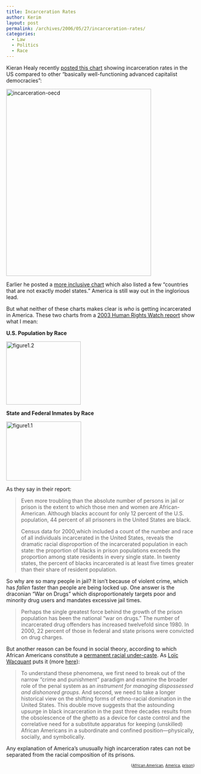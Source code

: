 ```yaml
---
title: Incarceration Rates
author: Kerim
layout: post
permalink: /archives/2006/05/27/incarceration-rates/
categories:
  - Law
  - Politics
  - Race
---
```

Kieran Healy recently <a href="http://crookedtimber.org/2006/05/26/incarceration-again/" onclick="_gaq.push(['_trackEvent', 'outbound-article', 'http://crookedtimber.org/2006/05/26/incarceration-again/', 'posted this chart']);" >posted this chart</a> showing incarceration rates in the US compared to other &#8220;basically well-functioning advanced capitalist democracies&#8221;:

<a href="http://www.flickr.com/photos/kerim/154621510/" onclick="_gaq.push(['_trackEvent', 'outbound-article', 'http://www.flickr.com/photos/kerim/154621510/', '']);"  title="Photo Sharing"><img src="http://static.flickr.com/59/154621510_f006a5f818.jpg" width="387" height="500" alt="incarceration-oecd" /></a>

Earlier he posted a <a href="http://crookedtimber.org/2006/05/23/incarceration-rates/" onclick="_gaq.push(['_trackEvent', 'outbound-article', 'http://crookedtimber.org/2006/05/23/incarceration-rates/', 'more inclusive chart']);" >more inclusive chart</a> which also listed a few &#8220;countries that are not exactly model states.&#8221; America is still way out in the inglorious lead.

But what neither of these charts makes clear is *who* is getting incarcerated in America. These two charts from a <a href="http://www.hrw.org/backgrounder/usa/incarceration/" onclick="_gaq.push(['_trackEvent', 'outbound-article', 'http://www.hrw.org/backgrounder/usa/incarceration/', '2003 Human Rights Watch report']);" >2003 Human Rights Watch report</a> show what I mean:

**U.S. Population by Race**

<a href="http://www.flickr.com/photos/kerim/154628206/" onclick="_gaq.push(['_trackEvent', 'outbound-article', 'http://www.flickr.com/photos/kerim/154628206/', '']);"  title="Photo Sharing"><img src="http://static.flickr.com/57/154628206_86319079e5_o.gif" width="199" height="169" alt="figure1.2" /></a>

**State and Federal Inmates by Race**

<a href="http://www.flickr.com/photos/kerim/154628106/" onclick="_gaq.push(['_trackEvent', 'outbound-article', 'http://www.flickr.com/photos/kerim/154628106/', '']);"  title="Photo Sharing"><img src="http://static.flickr.com/47/154628106_037df2e990_o.gif" width="200" height="158" alt="figure1.1" /></a>

As they say in their report:

> Even more troubling than the absolute number of persons in jail or prison is the extent to which those men and women are African-American. Although blacks account for only 12 percent of the U.S. population, 44 percent of all prisoners in the United States are black.
> 
> Census data for 2000,which included a count of the number and race of all individuals incarcerated in the United States, reveals the dramatic racial disproportion of the incarcerated population in each state: the proportion of blacks in prison populations exceeds the proportion among state residents in every single state. In twenty states, the percent of blacks incarcerated is at least five times greater than their share of resident population.

So why are so many people in jail? It isn&#8217;t because of violent crime, which has *fallen* faster than people are being locked up. One answer is the draconian &#8220;War on Drugs&#8221; which disproportionately targets poor and minority drug users and mandates excessive jail times.

> Perhaps the single greatest force behind the growth of the prison population has been the national &#8220;war on drugs.&#8221; The number of incarcerated drug offenders has increased twelvefold since 1980. In 2000, 22 percent of those in federal and state prisons were convicted on drug charges.

But another reason can be found in social theory, according to which African Americans constitute a <a href="http://savageminds.org/2006/04/04/buffer-races-and-castelike-minorities/" onclick="_gaq.push(['_trackEvent', 'outbound-article', 'http://savageminds.org/2006/04/04/buffer-races-and-castelike-minorities/', 'permanent racial under-caste']);" >permanent racial under-caste</a>. As <a href="http://www.bostonreview.net/BR27.2/wacquant.html" onclick="_gaq.push(['_trackEvent', 'outbound-article', 'http://www.bostonreview.net/BR27.2/wacquant.html', 'Loïc Wacquant']);" >Loïc Wacquant</a> puts it (more <a href="http://www.newleftreview.net/NLR24703.shtml" onclick="_gaq.push(['_trackEvent', 'outbound-article', 'http://www.newleftreview.net/NLR24703.shtml', 'here']);" >here</a>):

> To understand these phenomena, we first need to break out of the narrow &#8220;crime and punishment&#8221; paradigm and examine the broader role of the penal system as an *instrument for managing dispossessed and dishonored groups*. And second, we need to take a longer historical view on the shifting forms of ethno-racial domination in the United States. This double move suggests that the astounding upsurge in black incarceration in the past three decades results from the obsolescence of the ghetto as a device for caste control and the correlative need for a substitute apparatus for keeping (unskilled) African Americans in a subordinate and confined position—physically, socially, and symbolically.

Any explanation of America&#8217;s unusually high incarceration rates can not be separated from the racial composition of its prisons.

<!-- technorati tags start -->

<div style="text-align:right;">
  <span style="font-size:x-small;">{<a href="http://www.technorati.com/tag/African American" onclick="_gaq.push(['_trackEvent', 'outbound-article', 'http://www.technorati.com/tag/African American', 'African American']);"  rel="tag">African American</a>, <a href="http://www.technorati.com/tag/America" onclick="_gaq.push(['_trackEvent', 'outbound-article', 'http://www.technorati.com/tag/America', 'America']);"  rel="tag">America</a>, <a href="http://www.technorati.com/tag/prison" onclick="_gaq.push(['_trackEvent', 'outbound-article', 'http://www.technorati.com/tag/prison', 'prison']);"  rel="tag">prison</a>}</span>


<!-- technorati tags end -->

